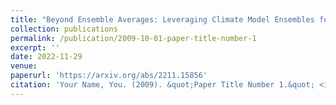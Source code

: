 ```yaml
---
title: "Beyond Ensemble Averages: Leveraging Climate Model Ensembles for Subseasonal Forecasting"
collection: publications
permalink: /publication/2009-10-01-paper-title-number-1
excerpt: ''
date: 2022-11-29
venue: 
paperurl: 'https://arxiv.org/abs/2211.15856'
citation: 'Your Name, You. (2009). &quot;Paper Title Number 1.&quot; <i>Journal 1</i>. 1(1).'
---
```

